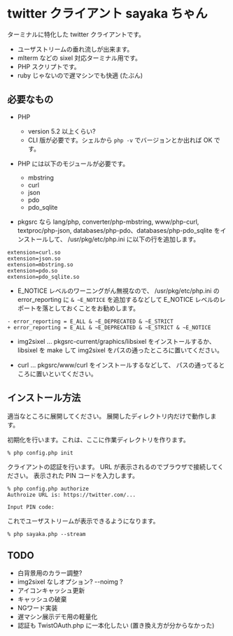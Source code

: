 twitter クライアント sayaka ちゃん
======

ターミナルに特化した twitter クライアントです。

* ユーザストリームの垂れ流しが出来ます。
* mlterm などの sixel 対応ターミナル用です。
* PHP スクリプトです。
* ruby じゃないので遅マシンでも快適 (たぶん)


必要なもの
---
* PHP
  - version 5.2 以上くらい?
  - CLI 版が必要です。シェルから `php -v` でバージョンとか出れば OK です。

* PHP には以下のモジュールが必要です。
  - mbstring
  - curl
  - json
  - pdo
  - pdo_sqlite

* pkgsrc なら
lang/php, converter/php-mbstring, www/php-curl, textproc/php-json,
databases/php-pdo、databases/php-pdo_sqlite をインストールして、
/usr/pkg/etc/php.ini に以下の行を追加します。
```
extension=curl.so
extension=json.so
extension=mbstring.so
extension=pdo.so
extension=pdo_sqlite.so
```

* E_NOTICE レベルのワーニングがん無視なので、
/usr/pkg/etc/php.ini の error_reporting に
`& ~E_NOTICE` を追加するなどして
E_NOTICE レベルのレポートを落としておくことをお勧めします。
```
- error_reporting = E_ALL & ~E_DEPRECATED & ~E_STRICT
+ error_reporting = E_ALL & ~E_DEPRECATED & ~E_STRICT & ~E_NOTICE
```

* img2sixel …
pkgsrc-current/graphics/libsixel をインストールするか、
libsixel を make して img2sixel をパスの通ったところに置いてください。

* curl …
pkgsrc/www/curl をインストールするなどして、
パスの通ってるところに置いといてください。


インストール方法
---
適当なところに展開してください。
展開したディレクトリ内だけで動作します。


初期化を行います。これは、ここに作業ディレクトリを作ります。
```
% php config.php init
```

クライアントの認証を行います。
URL が表示されるのでブラウザで接続してください。
表示された PIN コードを入力します。
```
% php config.php authorize
Authroize URL is: https://twitter.com/...

Input PIN code:
```

これでユーザストリームが表示できるようになります。
```
% php sayaka.php --stream
```


TODO
---
* 白背景用のカラー調整?
* img2sixel なしオプション? --noimg ?
* アイコンキャッシュ更新
* キャッシュの破棄
* NGワード実装
* 遅マシン展示デモ用の軽量化
* 認証も TwistOAuth.php に一本化したい (置き換え方が分からなかった)

